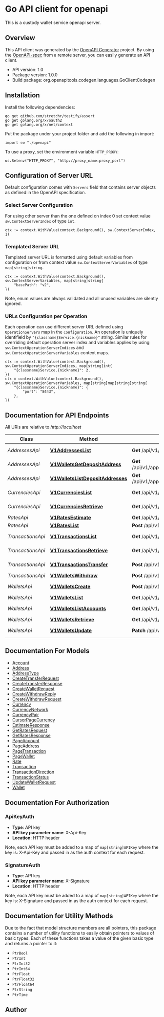# Go API client for openapi

This is a custody wallet service openapi server.

## Overview
This API client was generated by the [OpenAPI Generator](https://openapi-generator.tech) project.  By using the [OpenAPI-spec](https://www.openapis.org/) from a remote server, you can easily generate an API client.

- API version: 1.0
- Package version: 1.0.0
- Build package: org.openapitools.codegen.languages.GoClientCodegen

## Installation

Install the following dependencies:

```shell
go get github.com/stretchr/testify/assert
go get golang.org/x/oauth2
go get golang.org/x/net/context
```

Put the package under your project folder and add the following in import:

```golang
import sw "./openapi"
```

To use a proxy, set the environment variable `HTTP_PROXY`:

```golang
os.Setenv("HTTP_PROXY", "http://proxy_name:proxy_port")
```

## Configuration of Server URL

Default configuration comes with `Servers` field that contains server objects as defined in the OpenAPI specification.

### Select Server Configuration

For using other server than the one defined on index 0 set context value `sw.ContextServerIndex` of type `int`.

```golang
ctx := context.WithValue(context.Background(), sw.ContextServerIndex, 1)
```

### Templated Server URL

Templated server URL is formatted using default variables from configuration or from context value `sw.ContextServerVariables` of type `map[string]string`.

```golang
ctx := context.WithValue(context.Background(), sw.ContextServerVariables, map[string]string{
	"basePath": "v2",
})
```

Note, enum values are always validated and all unused variables are silently ignored.

### URLs Configuration per Operation

Each operation can use different server URL defined using `OperationServers` map in the `Configuration`.
An operation is uniquely identifield by `"{classname}Service.{nickname}"` string.
Similar rules for overriding default operation server index and variables applies by using `sw.ContextOperationServerIndices` and `sw.ContextOperationServerVariables` context maps.

```
ctx := context.WithValue(context.Background(), sw.ContextOperationServerIndices, map[string]int{
	"{classname}Service.{nickname}": 2,
})
ctx = context.WithValue(context.Background(), sw.ContextOperationServerVariables, map[string]map[string]string{
	"{classname}Service.{nickname}": {
		"port": "8443",
	},
})
```

## Documentation for API Endpoints

All URIs are relative to *http://localhost*

Class | Method | HTTP request | Description
------------ | ------------- | ------------- | -------------
*AddressesApi* | [**V1AddressesList**](docs/AddressesApi.md#v1addresseslist) | **Get** /api/v1/apps/{appId}/addresses | List all addresses
*AddressesApi* | [**V1WalletsGetDepositAddress**](docs/AddressesApi.md#v1walletsgetdepositaddress) | **Get** /api/v1/apps/{appId}/wallets/{walletId}/deposit_address | Get deposit address
*AddressesApi* | [**V1WalletsListDepositAddresses**](docs/AddressesApi.md#v1walletslistdepositaddresses) | **Get** /api/v1/apps/{appId}/wallets/{walletId}/deposit_addresses | List deposit addresses
*CurrenciesApi* | [**V1CurrenciesList**](docs/CurrenciesApi.md#v1currencieslist) | **Get** /api/v1/apps/{appId}/currencies | List currencies
*CurrenciesApi* | [**V1CurrenciesRetrieve**](docs/CurrenciesApi.md#v1currenciesretrieve) | **Get** /api/v1/apps/{appId}/currencies/{code} | Get Currency
*RatesApi* | [**V1RatesEstimate**](docs/RatesApi.md#v1ratesestimate) | **Get** /api/v1/apps/{appId}/rates/estimate | Estimates
*RatesApi* | [**V1RatesList**](docs/RatesApi.md#v1rateslist) | **Post** /api/v1/apps/{appId}/rates | List rates
*TransactionsApi* | [**V1TransactionsList**](docs/TransactionsApi.md#v1transactionslist) | **Get** /api/v1/apps/{appId}/transactions | List transactions
*TransactionsApi* | [**V1TransactionsRetrieve**](docs/TransactionsApi.md#v1transactionsretrieve) | **Get** /api/v1/apps/{appId}/transactions/{transactionId} | Get transaction
*TransactionsApi* | [**V1TransactionsTransfer**](docs/TransactionsApi.md#v1transactionstransfer) | **Post** /api/v1/apps/{appId}/transactions/transfer | Transfer token
*TransactionsApi* | [**V1WalletsWithdraw**](docs/TransactionsApi.md#v1walletswithdraw) | **Post** /api/v1/apps/{appId}/transactions/withdraw | Withdraw
*WalletsApi* | [**V1WalletsCreate**](docs/WalletsApi.md#v1walletscreate) | **Post** /api/v1/apps/{appId}/wallets | Create wallet
*WalletsApi* | [**V1WalletsList**](docs/WalletsApi.md#v1walletslist) | **Get** /api/v1/apps/{appId}/wallets | List wallets
*WalletsApi* | [**V1WalletsListAccounts**](docs/WalletsApi.md#v1walletslistaccounts) | **Get** /api/v1/apps/{appId}/wallets/{walletId}/accounts | List wallet accounts
*WalletsApi* | [**V1WalletsRetrieve**](docs/WalletsApi.md#v1walletsretrieve) | **Get** /api/v1/apps/{appId}/wallets/{walletId} | Get wallet
*WalletsApi* | [**V1WalletsUpdate**](docs/WalletsApi.md#v1walletsupdate) | **Patch** /api/v1/apps/{appId}/wallets/{walletId} | Update wallet


## Documentation For Models

 - [Account](docs/Account.md)
 - [Address](docs/Address.md)
 - [AddressType](docs/AddressType.md)
 - [CreateTransferRequest](docs/CreateTransferRequest.md)
 - [CreateTransferResponse](docs/CreateTransferResponse.md)
 - [CreateWalletRequest](docs/CreateWalletRequest.md)
 - [CreateWithdrawReply](docs/CreateWithdrawReply.md)
 - [CreateWithdrawRequest](docs/CreateWithdrawRequest.md)
 - [Currency](docs/Currency.md)
 - [CurrencyNetwork](docs/CurrencyNetwork.md)
 - [CurrencyPair](docs/CurrencyPair.md)
 - [CursorPageCurrency](docs/CursorPageCurrency.md)
 - [EstimateResponse](docs/EstimateResponse.md)
 - [GetRatesRequest](docs/GetRatesRequest.md)
 - [GetRatesResponse](docs/GetRatesResponse.md)
 - [PageAccount](docs/PageAccount.md)
 - [PageAddress](docs/PageAddress.md)
 - [PageTransaction](docs/PageTransaction.md)
 - [PageWallet](docs/PageWallet.md)
 - [Rate](docs/Rate.md)
 - [Transaction](docs/Transaction.md)
 - [TransactionDirection](docs/TransactionDirection.md)
 - [TransactionStatus](docs/TransactionStatus.md)
 - [UpdateWalletRequest](docs/UpdateWalletRequest.md)
 - [Wallet](docs/Wallet.md)


## Documentation For Authorization



### ApiKeyAuth

- **Type**: API key
- **API key parameter name**: X-Api-Key
- **Location**: HTTP header

Note, each API key must be added to a map of `map[string]APIKey` where the key is: X-Api-Key and passed in as the auth context for each request.


### SignatureAuth

- **Type**: API key
- **API key parameter name**: X-Signature
- **Location**: HTTP header

Note, each API key must be added to a map of `map[string]APIKey` where the key is: X-Signature and passed in as the auth context for each request.


## Documentation for Utility Methods

Due to the fact that model structure members are all pointers, this package contains
a number of utility functions to easily obtain pointers to values of basic types.
Each of these functions takes a value of the given basic type and returns a pointer to it:

* `PtrBool`
* `PtrInt`
* `PtrInt32`
* `PtrInt64`
* `PtrFloat`
* `PtrFloat32`
* `PtrFloat64`
* `PtrString`
* `PtrTime`

## Author



